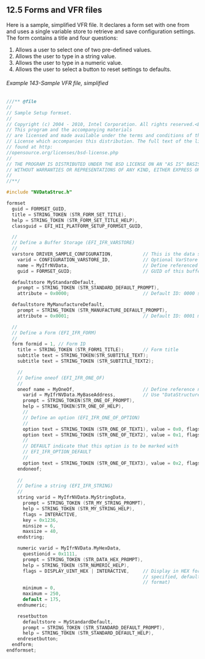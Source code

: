 <!--- @file
  12.5 Forms and VFR files

  Copyright (c) 2012-2018, Intel Corporation. All rights reserved.<BR>

  Redistribution and use in source (original document form) and 'compiled'
  forms (converted to PDF, epub, HTML and other formats) with or without
  modification, are permitted provided that the following conditions are met:

  1) Redistributions of source code (original document form) must retain the
     above copyright notice, this list of conditions and the following
     disclaimer as the first lines of this file unmodified.

  2) Redistributions in compiled form (transformed to other DTDs, converted to
     PDF, epub, HTML and other formats) must reproduce the above copyright
     notice, this list of conditions and the following disclaimer in the
     documentation and/or other materials provided with the distribution.

  THIS DOCUMENTATION IS PROVIDED BY TIANOCORE PROJECT "AS IS" AND ANY EXPRESS OR
  IMPLIED WARRANTIES, INCLUDING, BUT NOT LIMITED TO, THE IMPLIED WARRANTIES OF
  MERCHANTABILITY AND FITNESS FOR A PARTICULAR PURPOSE ARE DISCLAIMED. IN NO
  EVENT SHALL TIANOCORE PROJECT  BE LIABLE FOR ANY DIRECT, INDIRECT, INCIDENTAL,
  SPECIAL, EXEMPLARY, OR CONSEQUENTIAL DAMAGES (INCLUDING, BUT NOT LIMITED TO,
  PROCUREMENT OF SUBSTITUTE GOODS OR SERVICES; LOSS OF USE, DATA, OR PROFITS;
  OR BUSINESS INTERRUPTION) HOWEVER CAUSED AND ON ANY THEORY OF LIABILITY,
  WHETHER IN CONTRACT, STRICT LIABILITY, OR TORT (INCLUDING NEGLIGENCE OR
  OTHERWISE) ARISING IN ANY WAY OUT OF THE USE OF THIS DOCUMENTATION, EVEN IF
  ADVISED OF THE POSSIBILITY OF SUCH DAMAGE.

-->

## 12.5 Forms and VFR files

Here is a sample, simplified VFR file. It declares a form set with one from and
uses a single variable store to retrieve and save configuration settings. The
form contains a title and four questions:
1. Allows a user to select one of two pre-defined values.
2. Allows the user to type in a string value.
3. Allows the user to type in a numeric value.
4. Allows the user to select a button to reset settings to defaults.

###### Example 143-Sample VFR file, simplified

```c
///** @file
//
// Sample Setup formset.
//
// Copyright (c) 2004 - 2010, Intel Corporation. All rights reserved.<BR>
// This program and the accompanying materials
// are licensed and made available under the terms and conditions of the BSD
// License which accompanies this distribution. The full text of the license may be
// found at http:
//opensource.org/licenses/bsd-license.php
//
// THE PROGRAM IS DISTRIBUTED UNDER THE BSD LICENSE ON AN "AS IS" BASIS,
// WITHOUT WARRANTIES OR REPRESENTATIONS OF ANY KIND, EITHER EXPRESS OR IMPLIED.
//
//**/

#include "NVDataStruc.h"

formset
  guid = FORMSET_GUID,
  title = STRING_TOKEN (STR_FORM_SET_TITLE), 
  help = STRING_TOKEN (STR_FORM_SET_TITLE_HELP),
  classguid = EFI_HII_PLATFORM_SETUP_FORMSET_GUID,

  //
  // Define a Buffer Storage (EFI_IFR_VARSTORE)
  //
  varstore DRIVER_SAMPLE_CONFIGURATION,           // This is the data structure type 
    varid = CONFIGURATION_VARSTORE_ID,            // Optional VarStore ID 
    name = MyIfrNVData,                           // Define referenced name in vfr 
    guid = FORMSET_GUID;                          // GUID of this buffer storage

  defaultstore MyStandardDefault,
    prompt = STRING_TOKEN (STR_STANDARD_DEFAULT_PROMPT),
    attribute = 0x0000;                           // Default ID: 0000 standard default

  defaultstore MyManufactureDefault,
    prompt = STRING_TOKEN (STR_MANUFACTURE_DEFAULT_PROMPT),
    attribute = 0x0001;                           // Default ID: 0001 manufacture default

  //
  // Define a Form (EFI_IFR_FORM)
  //
  form formid = 1, // Form ID
    title = STRING_TOKEN (STR_FORM1_TITLE);       // Form title 
    subtitle text = STRING_TOKEN(STR_SUBTITLE_TEXT);
    subtitle text = STRING_TOKEN (STR_SUBTITLE_TEXT2);

    //
    // Define oneof (EFI_IFR_ONE_OF)
    //
    oneof name = MyOneOf,                         // Define reference name for Question 
      varid = MyIfrNVData.MyBaseAddress,          // Use "DataStructure.Member" to 
      prompt = STRING_TOKEN(STR_ONE_OF_PROMPT), 
      help = STRING_TOKEN(STR_ONE_OF_HELP),
      //
      // Define an option (EFI_IFR_ONE_OF_OPTION)
      //
      option text = STRING_TOKEN (STR_ONE_OF_TEXT1), value = 0x0, flags = 0;
      option text = STRING_TOKEN (STR_ONE_OF_TEXT2), value = 0x1, flags = 0; 
      //
      // DEFAULT indicate that this option is to be marked with
      // EFI_IFR_OPTION_DEFAULT
      //
      option text = STRING_TOKEN (STR_ONE_OF_TEXT3), value = 0x2, flags = DEFAULT;
    endoneof;
  
    //
    // Define a string (EFI_IFR_STRING)
    //
    string varid = MyIfrNVData.MyStringData, 
      prompt = STRING_TOKEN (STR_MY_STRING_PROMPT),
      help = STRING_TOKEN (STR_MY_STRING_HELP), 
      flags = INTERACTIVE, 
      key = 0x1236, 
      minsize = 6, 
      maxsize = 40, 
    endstring;

    numeric varid = MyIfrNVData.MyHexData, 
      questionid = 0x1111,
      prompt = STRING_TOKEN (STR_DATA_HEX_PROMPT), 
      help = STRING_TOKEN (STR_NUMERIC_HELP),
      flags = DISPLAY_UINT_HEX | INTERACTIVE,     // Display in HEX format (if not
                                                  // specified, default is in decimal
                                                  // format) 
      minimum = 0, 
      maximum = 250, 
      default = 175, 
    endnumeric;

    resetbutton
      defaultstore = MyStandardDefault,
      prompt = STRING_TOKEN (STR_STANDARD_DEFAULT_PROMPT), 
      help = STRING_TOKEN (STR_STANDARD_DEFAULT_HELP), 
    endresetbutton;
  endform;
endformset;
```
